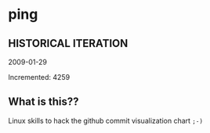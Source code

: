 # ping

## HISTORICAL ITERATION
2009-01-29

Incremented: 4259

## What is this?? 
Linux skills to hack the github commit visualization chart `;-)`
